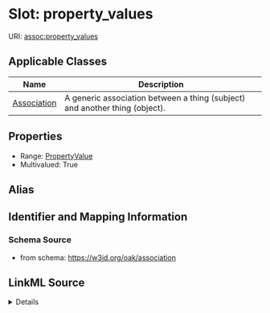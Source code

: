 # Slot: property_values

URI: [assoc:property_values](https://w3id.org/oak/association/property_values)



<!-- no inheritance hierarchy -->




## Applicable Classes

| Name | Description |
| --- | --- |
[Association](Association.md) | A generic association between a thing (subject) and another thing (object).






## Properties

* Range: [PropertyValue](PropertyValue.md)
* Multivalued: True







## Alias




## Identifier and Mapping Information







### Schema Source


* from schema: https://w3id.org/oak/association




## LinkML Source

<details>
```yaml
name: property_values
from_schema: https://w3id.org/oak/association
rank: 1000
multivalued: true
alias: property_values
domain_of:
- Association
range: PropertyValue
inlined: true

```
</details>